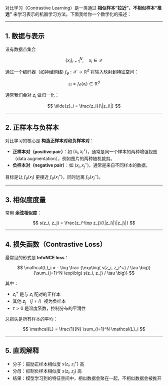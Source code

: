 对比学习（Contrastive Learning）是一类通过 **相似样本“拉近”、不相似样本“推远”** 来学习表示的机器学习方法。下面我给你一个数学化的描述：

---

## 1. 数据与表示

设有数据点集合

$$
\{x_i\}_{i=1}^N, \quad x_i \in \mathcal{X}
$$

通过一个编码器（如神经网络) $f_\theta: \mathcal{X} \to \mathbb{R}^d$ 将输入映射到特征空间：

$$
z_i = f_\theta(x_i) \in \mathbb{R}^d
$$

通常我们会对 $z_i$ 做归一化：

$$
\tilde{z}_i = \frac{z_i}{\|z_i\|}
$$

---

## 2. 正样本与负样本

对比学习的核心是 **构造正样本对和负样本对**：

* **正样本对（positive pair）**：如 $(x_i, x_i^+)$，通常是同一个样本的两种增强视图（data augmentation），例如图片的两种随机裁剪。
* **负样本对（negative pair）**：如 $(x_i, x_j^-)$，通常是来自不同样本的数据。

目标是让 $f_\theta(x_i)$ 更接近 $f_\theta(x_i^+)$，同时远离 $f_\theta(x_j^-)$。

---

## 3. 相似度度量

常用 **余弦相似度**：

$$
s(z_i, z_j) = \frac{z_i^\top z_j}{\|z_i\|\|z_j\|}
$$

---

## 4. 损失函数（Contrastive Loss）

最常见的形式是 **InfoNCE loss**：

$$
\mathcal{L}_i = - \log \frac {\exp\big( s(z_i, z_i^+) / \tau \big)} {\sum_{j=1}^N \exp\big( s(z_i, z_j) / \tau \big)}
$$

其中：

* $z_i^+$ 是与 $z_i$ 配对的正样本
* 其他 $z_j$ （$j \neq i$）视为负样本
* $\tau > 0$ 是温度系数，控制分布的平滑性

总损失是所有样本的平均：

$$
\mathcal{L} = \frac{1}{N} \sum_{i=1}^N \mathcal{L}_i
$$

---

## 5. 直观解释

* 分子：鼓励正样本相似度 $s(z_i, z_i^+)$ 高
* 分母：抑制负样本相似度 $s(z_i, z_j)$ 高
* 结果：模型学习到的特征空间中，相似数据会聚在一起，不相似数据会被推开

